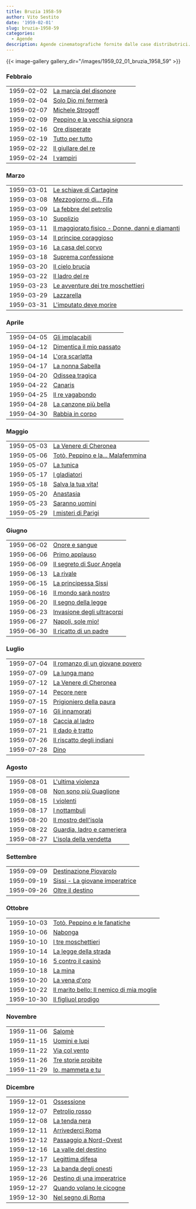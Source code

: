 ```yaml
---
title: Bruzia 1958-59
author: Vito Sestito
date: '1959-02-01'
slug: bruzia-1958-59
categories:
  - Agende
description: Agende cinematografiche fornite dalle case distributrici. Contengono informazioni dettagliate sulla data di proiezione, titolo del film, distributore e l’ammontare degli incassi.
---
```



{{< image-gallery gallery_dir="/images/1959_02_01_bruzia_1958_59" >}}





### Febbraio


|           |                             |
|:----------|:----------------------------|
|1959-02-02 |[La marcia del disonore](https://www.imdb.com/title/tt0045097/)|
|1959-02-04 |[Solo Dio mi fermerà](https://www.imdb.com/title/tt0050990/)|
|1959-02-07 |[Michele Strogoff](https://www.imdb.com/title/tt0049501/)|
|1959-02-09 |[Peppino e la vecchia signora](https://www.imdb.com/title/tt0158847/)|
|1959-02-16 |[Ore disperate](https://www.imdb.com/title/tt0047985/)|
|1959-02-19 |[Tutto per tutto](https://www.imdb.com/title/tt0043676/)|
|1959-02-22 |[Il giullare del re](https://www.imdb.com/title/tt0049096/)|
|1959-02-24 |[I vampiri](https://www.imdb.com/title/tt0049429/)|

### Marzo


|           |                                               |
|:----------|:----------------------------------------------|
|1959-03-01 |[Le schiave di Cartagine](https://www.imdb.com/title/tt0049723/)|
|1959-03-08 |[Mezzogiorno di... Fifa](https://www.imdb.com/title/tt0049593/)|
|1959-03-09 |[La febbre del petrolio](https://www.imdb.com/title/tt0032273/)|
|1959-03-10 |[Supplizio](https://www.imdb.com/title/tt0049652/)|
|1959-03-11 |[Il maggiorato fisico - Donne, danni e diamanti](https://www.imdb.com/title/tt0048008/)|
|1959-03-14 |[Il principe coraggioso](https://www.imdb.com/title/tt0047365/)|
|1959-03-16 |[La casa del corvo](https://www.imdb.com/title/tt0043782/)|
|1959-03-18 |[Suprema confessione](https://www.imdb.com/title/tt0049811/)|
|1959-03-20 |[Il cielo brucia](https://www.imdb.com/title/tt0050254/)|
|1959-03-22 |[Il ladro del re](https://www.imdb.com/title/tt0048259/)|
|1959-03-23 |[Le avventure dei tre moschettieri](https://www.imdb.com/title/tt0194682/)|
|1959-03-29 |[Lazzarella](https://www.imdb.com/title/tt0050628/)|
|1959-03-31 |[L'imputato deve morire](https://www.imdb.com/title/tt0048748/)|

### Aprile


|           |                         |
|:----------|:------------------------|
|1959-04-05 |[Gli implacabili](https://www.imdb.com/title/tt0048691/)|
|1959-04-12 |[Dimentica il mio passato](https://www.imdb.com/title/tt0049145/)|
|1959-04-14 |[L'ora scarlatta](https://www.imdb.com/title/tt0049718/)|
|1959-04-17 |[La nonna Sabella](https://www.imdb.com/title/tt0050777/)|
|1959-04-20 |[Odissea tragica](https://www.imdb.com/title/tt0040765/)|
|1959-04-22 |[Canaris](https://www.imdb.com/title/tt0046819/)|
|1959-04-25 |[Il re vagabondo](https://www.imdb.com/title/tt0049909/)|
|1959-04-28 |[La canzone più bella](https://www.imdb.com/title/tt0050227/)|
|1959-04-30 |[Rabbia in corpo](https://www.imdb.com/title/tt0136484/)|

### Maggio


|           |                                  |
|:----------|:---------------------------------|
|1959-05-03 |[La Venere di Cheronea](https://www.imdb.com/title/tt0052351/)|
|1959-05-06 |[Totò, Peppino e la... Malafemmina](https://www.imdb.com/title/tt0049866/)|
|1959-05-07 |[La tunica](https://www.imdb.com/title/tt0046247/)|
|1959-05-17 |[I gladiatori](https://www.imdb.com/title/tt0046899/)|
|1959-05-18 |[Salva la tua vita!](https://www.imdb.com/title/tt0049388/)|
|1959-05-20 |[Anastasia](https://www.imdb.com/title/tt0048947/)|
|1959-05-23 |[Saranno uomini](https://www.imdb.com/title/tt0049741/)|
|1959-05-29 |[I misteri di Parigi](https://www.imdb.com/title/tt0187299/)|

### Giugno


|           |                           |
|:----------|:--------------------------|
|1959-06-02 |[Onore e sangue](https://www.imdb.com/title/tt0050801/)|
|1959-06-06 |[Primo applauso](https://www.imdb.com/title/tt0050860/)|
|1959-06-09 |[Il segreto di Suor Angela](https://www.imdb.com/title/tt0048597/)|
|1959-06-13 |[La rivale](https://www.imdb.com/title/tt0048556/)|
|1959-06-15 |[La principessa Sissi](https://www.imdb.com/title/tt0048624/)|
|1959-06-16 |[Il mondo sarà nostro](https://www.imdb.com/title/tt0048385/)|
|1959-06-20 |[Il segno della legge](https://www.imdb.com/title/tt0051087/)|
|1959-06-23 |[Invasione degli ultracorpi](https://www.imdb.com/title/tt0049366/)|
|1959-06-27 |[Napoli, sole mio!](https://www.imdb.com/title/tt0051979/)|
|1959-06-30 |[Il ricatto di un padre](https://www.imdb.com/title/tt0050897/)|

### Luglio


|           |                                |
|:----------|:-------------------------------|
|1959-07-04 |[Il romanzo di un giovane povero](https://www.imdb.com/title/tt0051727/)|
|1959-07-09 |[La lunga mano](https://www.imdb.com/title/tt0049845/)|
|1959-07-12 |[La Venere di Cheronea](https://www.imdb.com/title/tt0052351/)|
|1959-07-14 |[Pecore nere](https://www.imdb.com/title/tt0049288/)|
|1959-07-15 |[Prigioniero della paura](https://www.imdb.com/title/tt0050383/)|
|1959-07-16 |[Gli innamorati](https://www.imdb.com/title/tt0048207/)|
|1959-07-18 |[Caccia al ladro](https://www.imdb.com/title/tt0048728/)|
|1959-07-21 |[Il dado è tratto](https://www.imdb.com/title/tt0050913/)|
|1959-07-26 |[Il riscatto degli indiani](https://www.imdb.com/title/tt0050299/)|
|1959-07-28 |[Dino](https://www.imdb.com/title/tt0050316/)|

### Agosto


|           |                           |
|:----------|:--------------------------|
|1959-08-01 |[L'ultima violenza](https://www.imdb.com/title/tt0051125/)|
|1959-08-08 |[Non sono più Guaglione](https://www.imdb.com/title/tt0052009/)|
|1959-08-15 |[I violenti](https://www.imdb.com/title/tt0049849/)|
|1959-08-17 |[I nottambuli](https://www.imdb.com/title/tt0043357/)|
|1959-08-20 |[Il mostro dell'isola](https://www.imdb.com/title/tt0046097/)|
|1959-08-22 |[Guardia, ladro e cameriera](https://www.imdb.com/title/tt0051685/)|
|1959-08-27 |[L'isola della vendetta](https://www.imdb.com/title/tt0137437/)|

### Settembre


|           |                               |
|:----------|:------------------------------|
|1959-09-09 |[Destinazione Piovarolo](https://www.imdb.com/title/tt0047986/)|
|1959-09-19 |[Sissi - La giovane imperatrice](https://www.imdb.com/title/tt0049762/)|
|1959-09-26 |[Oltre il destino](https://www.imdb.com/title/tt0048210/)|

### Ottobre


|           |                                         |
|:----------|:----------------------------------------|
|1959-10-03 |[Totò, Peppino e le fanatiche](https://www.imdb.com/title/tt0052309/)|
|1959-10-06 |[Nabonga](https://www.imdb.com/title/tt0037115/)|
|1959-10-10 |[I tre moschettieri](https://www.imdb.com/title/tt0040876/)|
|1959-10-14 |[La legge della strada](https://www.imdb.com/title/tt0049448/)|
|1959-10-16 |[5 contro il casinò](https://www.imdb.com/title/tt0048077/)|
|1959-10-18 |[La mina](https://www.imdb.com/title/tt0050705/)|
|1959-10-20 |[La vena d'oro](https://www.imdb.com/title/tt0048779/)|
|1959-10-22 |[Il marito bello: Il nemico di mia moglie](https://www.imdb.com/title/tt0053105/)|
|1959-10-30 |[Il figliuol prodigo](https://www.imdb.com/title/tt0048517/)|

### Novembre


|           |                    |
|:----------|:-------------------|
|1959-11-06 |[Salomè](https://www.imdb.com/title/tt0046269/)|
|1959-11-15 |[Uomini e lupi](https://www.imdb.com/title/tt0049905/)|
|1959-11-22 |[Via col vento](https://www.imdb.com/title/tt0031381/)|
|1959-11-26 |[Tre storie proibite](https://www.imdb.com/title/tt0044143/)|
|1959-11-29 |[Io, mammeta e tu](https://www.imdb.com/title/tt0051784/)|

### Dicembre


|           |                           |
|:----------|:--------------------------|
|1959-12-01 |[Ossessione](https://www.imdb.com/title/tt0035160/)|
|1959-12-07 |[Petrolio rosso](https://www.imdb.com/title/tt0050797/)|
|1959-12-08 |[La tenda nera](https://www.imdb.com/title/tt0049014/)|
|1959-12-11 |[Arrivederci Roma](https://www.imdb.com/title/tt0050140/)|
|1959-12-12 |[Passaggio a Nord-Ovest](https://www.imdb.com/title/tt0032851/)|
|1959-12-16 |[La valle del destino](https://www.imdb.com/title/tt0038213/)|
|1959-12-17 |[Legittima difesa](https://www.imdb.com/title/tt0039739/)|
|1959-12-23 |[La banda degli onesti](https://www.imdb.com/title/tt0048981/)|
|1959-12-26 |[Destino di una imperatrice](https://www.imdb.com/title/tt0050974/)|
|1959-12-27 |[Quando volano le cicogne](https://www.imdb.com/title/tt0050634/)|
|1959-12-30 |[Nel segno di Roma](https://www.imdb.com/title/tt0051985/)|


